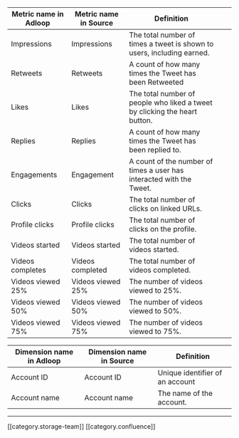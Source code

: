 

|  **Metric name in Adloop**  |  **Metric name in Source**  |  **Definition**  |  |  | 
|  --- |  --- |  --- |  --- |  --- | 
|  Impressions | Impressions | The total number of times a tweet is shown to users, including earned. |  |  | 
|   Retweets | Retweets | A count of how many times the Tweet has been Retweeted |  |  | 
|   Likes | Likes | The total number of people who liked a tweet by clicking the heart button. |  |  | 
|   Replies | Replies | A count of how many times the Tweet has been replied to. |  |  | 
|  Engagements | Engagement | A count of the number of times a user has interacted with the Tweet. |  |  | 
|   Clicks | Clicks | The total number of clicks on linked URLs. |  |  | 
|   Profile clicks | Profile clicks | The total number of clicks on the profile. |  |  | 
|  Videos started | Videos started | The total number of videos started. |  |  | 
|  Videos completes | Videos completed | The total number of videos completed. |  |  | 
|  Videos viewed 25% | Videos viewed 25% | The number of videos viewed to 25%. |  |  | 
|  Videos viewed 50% | Videos viewed 50% | The number of videos viewed to 50%. |  |  | 
|  Videos viewed 75% | Videos viewed 75% | The number of videos viewed to 75%. |  |  | 



|  **Dimension name in Adloop**  |  **Dimension name in Source**  |  **Definition**  | 
|  --- |  --- |  --- | 
|   Account ID | Account ID | Unique identifier of an account | 
|   Account name | Account name | The name of the account. | 





*****

[[category.storage-team]] 
[[category.confluence]] 
